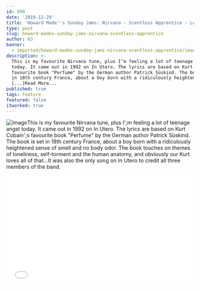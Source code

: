 ```yaml
---
id: 990
date: '2019-12-29'
title: 'Howard Made''s Sunday Jams: Nirvana - Scentless Apprentice - Loose Lips'
type: post
slug: howard-mades-sunday-jams-nirvana-scentless-apprentice
author: 63
banner:
  - imported/howard-mades-sunday-jams-nirvana-scentless-apprentice/image990.jpeg
description: >-
  This is my favourite Nirvana tune, plus I’m feeling a lot of teenage angst
  today. It came out in 1992 on In Utero. The lyrics are based on Kurt Cobain’s
  favourite book "Perfume" by the German author Patrick Süskind. The book is set
  in 18th century France, about a boy born with a ridiculously heightened
  [...]Read More...
published: true
tags: feature
featured: false
itworked: true
---
```

![image](../imported/howard-mades-sunday-jams-nirvana-scentless-apprentice/image990.jpeg)[](https://youtu.be/GyxoQIQaogE?fbclid=IwAR28MNI2bzedK2rPJ3i1XdHVAVXs8GLzy5qIDwOhjySvD6_kVJqMZI9dQlY)This is my favourite Nirvana tune, plus I';m feeling a lot of teenage angst today. It came out in 1992 on In Utero. The lyrics are based on Kurt Cobain';s favourite book "Perfume" by the German author Patrick Süskind. The book is set in 18th century France, about a boy born with a ridiculously heightened sense of smell and no body odor. The book touches on themes of loneliness, self-torment and the human anatomy, and obviously our Kurt loves all of that…It was also the only song on In Utero to credit all three members of the band.

[](https://youtu.be/GyxoQIQaogE?fbclid=IwAR28MNI2bzedK2rPJ3i1XdHVAVXs8GLzy5qIDwOhjySvD6_kVJqMZI9dQlY)<iframe width='100%' height='300' scrolling='no' frameborder='no' allow='autoplay' src='//www.youtube.com/embed/GyxoQIQaogE?wmode=opaque'></iframe>